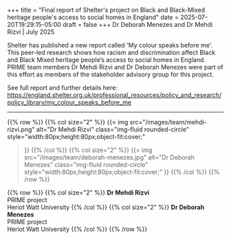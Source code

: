 +++
title = "Final report of Shelter's project on Black and Black-Mixed heritage people's access to social homes in England"
date = 2025-07-20T19:29:15-05:00
draft = false
+++
Dr Deborah Menezes and Dr Mehdi Rizvi | July 2025

Shelter has published a new report called 'My colour speaks before me'. This peer-led research shows how racism and discrimination affect Black and Black Mixed heritage people’s access to social homes in England. PRIME team members Dr Mehdi Rizvi and Dr Deborah Menezes were part of this effort as members of the stakeholder advisory group for this project. 

See full report and further details here: https://england.shelter.org.uk/professional_resources/policy_and_research/policy_library/my_colour_speaks_before_me

---

{{% row %}}
{{% col size="2" %}}
{{< img
src="/images/team/mehdi-rizvi.png"
alt="Dr Mehdi Rizvi"
class="img-fluid rounded-circle"
style="width:80px;height:80px;object-fit:cover;"
>}}
{{% /col %}}
{{% col size="2" %}}
{{< img
src="/images/team/deborah-menezes.jpg"
alt="Dr Deborah Menezes"
class="img-fluid rounded-circle"
style="width:80px;height:80px;object-fit:cover;"
>}}
{{% /col %}}
{{% /row %}}

{{% row %}}
{{% col size="2" %}}
**Dr Mehdi Rizvi**  
PRIME project  
Heriot Watt University
{{% /col %}}
{{% col size="2" %}}
**Dr Deborah Menezes**  
PRIME project  
Heriot Watt University
{{% /col %}}
{{% /row %}}
